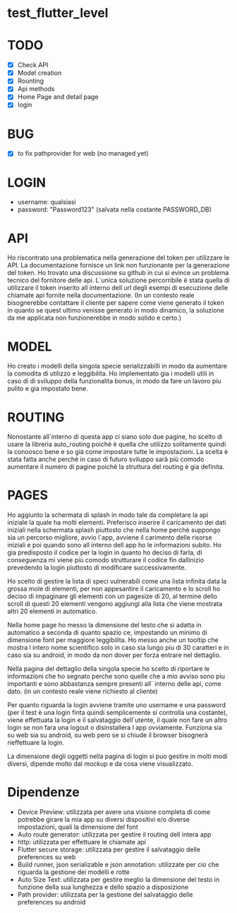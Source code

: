 # test_flutter_level


# TODO
* [x] Check API
* [x] Model creation
* [x] Rounting 
* [x] Api methods
* [x] Home Page and detail page
* [x] login

# BUG
* [X] to fix pathprovider for web (no managed yet) 

# LOGIN
* username: qualsiasi
* password: "Password123" (salvata nella costante PASSWORD_DB)


# API
Ho riscontrato una problematica nella generazione del token per utilizzare le API.
La documentazione fornisce un link non funzionante per la generazione del token. 
Ho trovato una discussione su github in cui si evince un problema tecnico del fornitore delle api.
L`unica soluzione percorribile è stata quella di utilizzare il token inserito all interno dell url degli esempi di esecuzione delle chiamate api fornite nella documentazione.
(In un contesto reale bisognerebbe contattare il cliente per sapere come viene generato il token in quanto se quest ultimo venisse generato in modo dinamico, la soluzione da me applicata non funzionerebbe in modo solido e certo.)

# MODEL
Ho creato i modelli della singola specie serializzabilli in modo da aumentare la comodita di utilizzo e leggibilita.
Ho implementato gia i modelli utili in caso di di sviluppo della funzionalita bonus, in modo da fare un lavoro piu pulito e gia impostato bene.

# ROUTING
Nonostante all`interno di questa app ci siano solo due pagine, ho scelto di usare la libreria auto_routing poichè è quella che utilizzo solitamente quindi la conoosco bene e so già come impostare tutte le impostazioni.
La scelta è stata fatta anche perchè in caso di futuro sviluppo sarà più comodo aumentare il numero di pagine poichè la struttura del routing è gia definita.

# PAGES
Ho aggiunto la schermata di splash in modo tale da completare la api iniziale la quale ha molti elementi.
Preferisco inserire il caricamento dei dati iniziali nella schermata splash piuttosto che nella home perchè suppongo sia un percorso migliore, avvio l`app, avviene il carimento delle risorse iniziali e poi quando sono all interno dell app ho le informazioni subito. 
Ho gia predisposto il codice per la login in quanto ho deciso di farla, di conseguenza mi viene più comodo strutturare il codice fin dallinizio prevedendo la login piuttosto di modificare successivamente.

Ho scelto di gestire la lista di speci vulnerabili come una lista infinita data la grossa mole di elementi, per non appesantire il caricamento e lo scroll ho deciso di impaginare gli elementi con un pagesize di 20, al termine dello scroll di questi 20 elementi vengono aggiungi alla lista che viene mostrata altri 20 elementi in automatico.

Nella home page ho messo la dimensione del testo che si adatta in automatico a seconda di quanto spazio ce, impostando un minimo di dimensione font per maggiore leggibilita. Ho messo anche un tooltip che mostra l intero nome scientifico solo in caso sia lungo piu di 30 caratteri e in caso sia su android, in modo da non dover per forza entrare nel dettaglio.

Nella pagina del dettaglio della singola specie ho scelto di riportare le informazioni che ho segnato perche sono quelle che a mio avviso sono piu importanti e sono abbastanza sempre presenti all` interno delle api, come dato. (in un contesto reale viene richiesto al cliente)

Per quanto riguarda la login avviene tramite uno username e una password (per il test è una login finta quindi semplicemente si controlla una costante), viene effettuata la login e il salvataggio dell`utente, il quale non fare un altro login se non fara una logout o disinstallera l app ovviamente. Funziona sia su web sia su android, su web pero se si chiude il browser bisognerà rieffettuare la login. 

La dimensione degli oggetti nella pagina di login si puo gestire in molti modi diversi, dipende molto dal mockup e da cosa viene visualizzato.

# Dipendenze

* Device Preview: utilizzata per avere una visione completa di come potrebbe girare la mia app su diversi dispositivi e/o diverse impostazioni, quali la dimensione del font
* Auto route generator: utilizzata per gestire il routing dell intera app
* http: utilizzata per effettuare le chiamate api
* Flutter secure storage: utilizzata per gestire il salvataggio delle preferences su web
* Build runner, json serializable e json annotation: utilizzate per cio che riguarda la gestione dei modelli e rotte
* Auto Size Text: utilizzata per gestire meglio la dimensione del testo in funzione della sua lunghezza e dello spazio a disposizione
* Path provider: utilizzata per la gestione del salvataggio delle preferences su android


